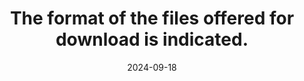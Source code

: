 ---
N: '142'
Rubrique: Liens
title: The format of the files offered for download is indicated.
abstract: 
categories: ["Links"]
agrege: O4142-E047
opquast: '4 142'
indiceebook: '47'
description: "Rule n° 047"
before: "046"
weight: "047"
after: "048"
actif: '1'
layout: rules
date: 2024-09-18
tags: ["", ""]
objectif: ["", ""]
Meo: [""]
Controle: [""
]
epubcheck: 
ace: 
humancheck: true
Source: ["Opquast"]
Referentiel: [""]
steps: ["", ""]
---